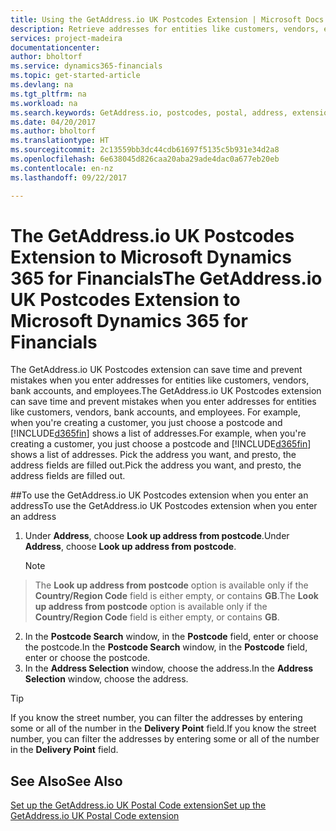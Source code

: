 ```yaml
---
title: Using the GetAddress.io UK Postcodes Extension | Microsoft Docs
description: Retrieve addresses for entities like customers, vendors, employees, and banks in the United Kingdom from the GetAddress.io service.
services: project-madeira
documentationcenter: 
author: bholtorf
ms.service: dynamics365-financials
ms.topic: get-started-article
ms.devlang: na
ms.tgt_pltfrm: na
ms.workload: na
ms.search.keywords: GetAddress.io, postcodes, postal, address, extension
ms.date: 04/20/2017
ms.author: bholtorf
ms.translationtype: HT
ms.sourcegitcommit: 2c13559bb3dc44cdb61697f5135c5b931e34d2a8
ms.openlocfilehash: 6e638045d826caa20aba29ade4dac0a677eb20eb
ms.contentlocale: en-nz
ms.lasthandoff: 09/22/2017

---
```


# <a name="the-getaddressio-uk-postcodes-extension-to-microsoft-dynamics-365-for-financials"></a><span data-ttu-id="eef5f-103">The GetAddress.io UK Postcodes Extension to Microsoft Dynamics 365 for Financials</span><span class="sxs-lookup"><span data-stu-id="eef5f-103">The GetAddress.io UK Postcodes Extension to Microsoft Dynamics 365 for Financials</span></span>
<span data-ttu-id="eef5f-104">The GetAddress.io UK Postcodes extension can save time and prevent mistakes when you enter addresses for entities like customers, vendors, bank accounts, and employees.</span><span class="sxs-lookup"><span data-stu-id="eef5f-104">The GetAddress.io UK Postcodes extension can save time and prevent mistakes when you enter addresses for entities like customers, vendors, bank accounts, and employees.</span></span> <span data-ttu-id="eef5f-105">For example, when you're creating a customer, you just choose a postcode and [!INCLUDE[d365fin](includes/d365fin_md.md)] shows a list of addresses.</span><span class="sxs-lookup"><span data-stu-id="eef5f-105">For example, when you're creating a customer, you just choose a postcode and [!INCLUDE[d365fin](includes/d365fin_md.md)] shows a list of addresses.</span></span> <span data-ttu-id="eef5f-106">Pick the address you want, and presto, the address fields are filled out.</span><span class="sxs-lookup"><span data-stu-id="eef5f-106">Pick the address you want, and presto, the address fields are filled out.</span></span>  

##<a name="to-use-the-getaddressio-uk-postcodes-extension-when-you-enter-an-address"></a><span data-ttu-id="eef5f-107">To use the GetAddress.io UK Postcodes extension when you enter an address</span><span class="sxs-lookup"><span data-stu-id="eef5f-107">To use the GetAddress.io UK Postcodes extension when you enter an address</span></span>
1. <span data-ttu-id="eef5f-108">Under **Address**, choose **Look up address from postcode**.</span><span class="sxs-lookup"><span data-stu-id="eef5f-108">Under **Address**, choose **Look up address from postcode**.</span></span>  

    > [!NOTE]  
>   <span data-ttu-id="eef5f-109">The **Look up address from postcode** option is available only if the **Country/Region Code** field is either empty, or contains **GB**.</span><span class="sxs-lookup"><span data-stu-id="eef5f-109">The **Look up address from postcode** option is available only if the **Country/Region Code** field is either empty, or contains **GB**.</span></span>
2. <span data-ttu-id="eef5f-110">In the **Postcode Search** window, in the **Postcode** field, enter or choose the postcode.</span><span class="sxs-lookup"><span data-stu-id="eef5f-110">In the **Postcode Search** window, in the **Postcode** field, enter or choose the postcode.</span></span>  
3. <span data-ttu-id="eef5f-111">In the **Address Selection** window, choose the address.</span><span class="sxs-lookup"><span data-stu-id="eef5f-111">In the **Address Selection** window, choose the address.</span></span>  

> [!TIP]  
>   <span data-ttu-id="eef5f-112">If you know the street number, you can filter the addresses by entering some or all of the number in the **Delivery Point** field.</span><span class="sxs-lookup"><span data-stu-id="eef5f-112">If you know the street number, you can filter the addresses by entering some or all of the number in the **Delivery Point** field.</span></span>


## <a name="see-also"></a><span data-ttu-id="eef5f-113">See Also</span><span class="sxs-lookup"><span data-stu-id="eef5f-113">See Also</span></span>
[<span data-ttu-id="eef5f-114">Set up the GetAddress.io UK Postal Code extension</span><span class="sxs-lookup"><span data-stu-id="eef5f-114">Set up the GetAddress.io UK Postal Code extension</span></span>](LocalFunctionality/UnitedKingdom/uk-setup-postal-code-service.md)

